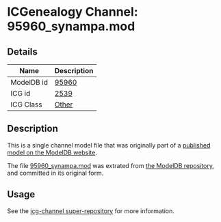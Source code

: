 # ICGenealogy Channel: 95960\_synampa.mod

## Details

Name | Description
---- | -----------
ModelDB id | [95960](http://senselab.med.yale.edu/ModelDB/ShowModel.cshtml?model=95960)
ICG id | [2539](http://icg.neurotheory.ox.ac.uk/channels/other/2539)
ICG Class | [Other](http://icg.neurotheory.ox.ac.uk/channels/other)

## Description

This is a single channel model file that was originally part of a [published model on the ModelDB website](http://senselab.med.yale.edu/mModelDB/ShowModel.cshtml?model=95960).

The file [95960\_synampa.mod](95960_synampa.mod) was extrated from [the ModelDB repository](http://senselab.med.yale.edu/ModelDB/ShowModel.cshtml?model=95960), and committed in its original form.

## Usage

See the [icg-channel super-repository](https://github.com/icgenealogy/icg-channels) for more information.